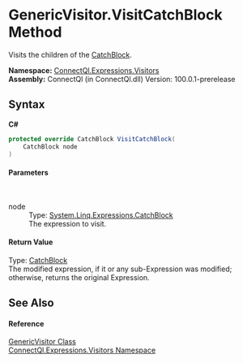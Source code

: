 # GenericVisitor.VisitCatchBlock Method 
 

Visits the children of the <a href="http://msdn2.microsoft.com/en-us/library/dd294112" target="_blank">CatchBlock</a>.

**Namespace:**&nbsp;<a href="N_ConnectQl_Expressions_Visitors">ConnectQl.Expressions.Visitors</a><br />**Assembly:**&nbsp;ConnectQl (in ConnectQl.dll) Version: 100.0.1-prerelease

## Syntax

**C#**<br />
``` C#
protected override CatchBlock VisitCatchBlock(
	CatchBlock node
)
```


#### Parameters
&nbsp;<dl><dt>node</dt><dd>Type: <a href="http://msdn2.microsoft.com/en-us/library/dd294112" target="_blank">System.Linq.Expressions.CatchBlock</a><br />The expression to visit.</dd></dl>

#### Return Value
Type: <a href="http://msdn2.microsoft.com/en-us/library/dd294112" target="_blank">CatchBlock</a><br />The modified expression, if it or any sub-Expression was modified; otherwise, returns the original Expression.

## See Also


#### Reference
<a href="T_ConnectQl_Expressions_Visitors_GenericVisitor">GenericVisitor Class</a><br /><a href="N_ConnectQl_Expressions_Visitors">ConnectQl.Expressions.Visitors Namespace</a><br />